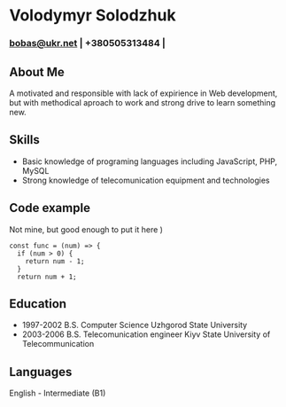 # Volodymyr Solodzhuk

### <bobas@ukr.net> | +380505313484 |

About Me
--------------
A motivated and responsible with lack of expirience in Web development, but with methodical aproach to work and strong drive to learn something new.

Skills
---------------
* Basic knowledge of programing languages including JavaScript, PHP, MySQL
* Strong knowledge of telecomunication equipment and technologies

Code example
----------------
Not mine, but good enough to put it here )
```
const func = (num) => {  
  if (num > 0) {  
    return num - 1;  
  }
  return num + 1;  
```
Education
-----------------
* 1997-2002 B.S. Computer Science Uzhgorod State University
* 2003-2006 B.S. Telecomunication engineer Kiyv State University of Telecommunication

Languages
-----------------
English - Intermediate (B1)
